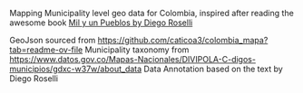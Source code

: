 Mapping Municipality level geo data for Colombia, inspired after reading the awesome book [Mil y un Pueblos by Diego Roselli](https://www.planetadelibros.com/libro-mil-y-mas-pueblos/421841)

GeoJson sourced from https://github.com/caticoa3/colombia_mapa?tab=readme-ov-file
Municipality taxonomy from https://www.datos.gov.co/Mapas-Nacionales/DIVIPOLA-C-digos-municipios/gdxc-w37w/about_data
Data Annotation based on the text by Diego Roselli

